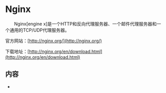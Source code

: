 # Nginx
&#8195;&#8195;Nginx[engine x]是一个HTTP和反向代理服务器、一个邮件代理服务器和一个通用的TCP/UDP代理服务器。

官方网站：[http://nginx.org/](http://nginx.org/)

下载地址：[http://nginx.org/en/download.html](http://nginx.org/en/download.html)

## 内容
- 
